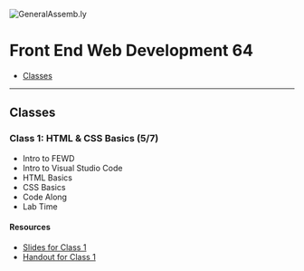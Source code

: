 ![GeneralAssemb.ly](https://github.com/generalassembly/ga-ruby-on-rails-for-devs/raw/master/images/ga.png "GeneralAssemb.ly")

# Front End Web Development 64

<!-- - [Final Project Milestones](#final-project-milestones)
- [Homework](#homework-assignments) -->
- [Classes](#classes)

---

<!-- ## Final Project Milestones

##### Milestone 1
**Thursday, March 29th**
- Project Proposal / Wireframes

##### Milestone 2
**Tuesday, April 10th**
- First Draft of HTML / CSS (no JS)

##### Milestone 3
**Tuesday, April 24th**
- Second Draft of with Responsive CSS (no JS)

##### Milestone 4
**Thursday, May 3rd**
- First Draft of JavaScript

##### Milestone 5
**Tuesday, May 15th**
- Second Draft of JavaScript

##### Presentations
**Tuesday, May 22nd**
- Final Project Presentations

--- -->
<!-- 
## Homework Assignments

### Homework Assignment 1
##### Due Date March 19th, 2018 at Midnight
* [Assignment](https://github.com/ericmasiello/FEWD31-Assignment1)

##### Submission

1. Download the zip file for this repository
2. Complete the assignment
3. Zip up all the files into one zip file and rename the zip to include your name (e.g. EricMasiello_Assignment1.zip, ErikaLewis_Assignment1.zip)
4. Submit it to [Dropbox](https://www.dropbox.com/request/kTxVGPsYctU4gjHbtkjO)

### Homework Assignment 2
##### Due Date April 1st, 2018 at Midnight
* [Assignment](https://github.com/ericmasiello/FEWD-Assignment2)

##### Submission

Submit a pull request as detailed in [Class 4](https://git.generalassemb.ly/pages/emasiello/fewd-dc-37/04_github/#/14).

### Homework Assignment 3
##### Due Date April 8th, 2018 at Midnight

* Fork the [assignment](https://github.com/ericmasiello/FEWD-Assignment3) to your personal repo
* Clone the _your_ forked version via GitHub Desktop to your computer
* Do the work, commit + push (publish)
* Submit a pull request

### Homework Assignment 4
##### Due Date April 15th, 2018 at Midnight

* Fork the [assignment](https://github.com/ericmasiello/FEWD-Assignment4) to your personal repo
* Clone the _your_ forked version via GitHub Desktop to your computer
* Do the work, commit + push (publish)
* Submit a pull request

### Homework Assignment 5
##### Due Date April 22nd, 2018 at Midnight

* Fork the [assignment](https://github.com/ericmasiello/FEWD-Assignment5) to your personal repo
* Clone the _your_ forked version via GitHub Desktop to your computer
* Do the work, commit + push (publish)
* Submit a pull request
* **ONLY GITHUB PULL REQUESTS WILL BE ACCEPTED**


### Homework Assignment 6
##### Due Date April 29th, 2018 at Midnight

* Fork the [assignment](https://github.com/ericmasiello/FEWD-Assignment6) to your personal repo
* Clone the _your_ forked version via GitHub Desktop to your computer
* Do the work, commit + push (publish)
* Submit a pull request
* **ONLY GITHUB PULL REQUESTS WILL BE ACCEPTED** 

---
-->
## Classes

### <strong>Class 1</strong>: HTML & CSS Basics (5/7)

* Intro to FEWD
* Intro to Visual Studio Code
* HTML Basics
* CSS Basics
* Code Along
* Lab Time

#### Resources

* [Slides for Class 1](./slides/FEWD-01-html-intro-slides.pdf)
* [Handout for Class 1](./handouts/FEWD-01-html-intro-handout.pdf)
<!-- 
#### Class 2, CSS Basics Continued
March 15th

* HTML & CSS Overview
* Homework Review
* Class vs IDs
* Combo Selectors
* Importance, Specificity and Inheritance in CSS
* Lab

[Slides for Class 2, Week 1](https://git.generalassemb.ly/pages/emasiello/fewd-dc-37/02_css_basics/#/)


#### Class 3, Box Model
March 22nd

* Homework Review
* Box Model
* Display vs Visibility vs Opacity
* Lab Time
* CSS Reset & Normalize
* Google Fonts

[Slides for Class 3, Week 2](https://git.generalassemb.ly/pages/emasiello/fewd-dc-37/03_box_model/#/)

#### Class 4, GitHub and CSS Review
March 27th

* Best Practices
* Box Model Review 
* CSS Selector Review
* Specificity, inheritance, and importance Review
* Centering things in CSS
* Git, GitHub, & GitHub Desktop

[Slides for Class 4](https://git.generalassemb.ly/pages/emasiello/fewd-dc-37/04_github/#/)


#### Class 5, Layout with Flexbox
March 29th

* Review
* CSS Rapid Fire
* Final Project Schedule
* Flexbox
* Layout Challenge

[Slides for Class 5](https://git.generalassemb.ly/pages/emasiello/fewd-dc-37/05_layout/#/)


### Class 6, Review & Layout Lab
April 3rd

* Review (30 mins)
* CSS Organization (15 mins)
* Break (5 mins)
* Homework Review (45 mins)
* Break (5 mins)
* Layout Challenge Review (45 mins)

[Slides for Class 6](https://git.generalassemb.ly/pages/emasiello/fewd-dc-37/06_layout_lab/#/)


### Class 7, Intro to Responsive Layouts

* HTML/CSS Basic Review (30 mins)
* Viewports (20 mins)
* BREAK
* Media Queries & Breakpoints (30 mins)
* Fixed vs Fluid Layouts (20 mins)
* BREAK
* Mobile First (20 mins)
* BONUS: In Class Exercise (30 mins)

[Slides for Class 7](https://git.generalassemb.ly/pages/emasiello/fewd-dc-37/07_intro_responsive/)

### Class 8, Responsive Review

* Responsive Review (30 mins)
* Responsive Images (15 mins)
* BREAK (5 mins)
* Homework Review (30 mins)
* BREAK (5 mins)
* Responsive Layouts Exercise (45 mins)

[Slides for Class 8](https://git.generalassemb.ly/pages/emasiello/fewd-dc-37/08_responsive_review/)

### Class 9, Intro to Programming

* Introduction To Programming (20 min)
* Pseudocode (45 min)
* Break (5 min)
* Intro to JavaScript & the DOM (50 min)
* Break (5 min)
* JavaScript Exercise (50 min)

[Slides for Class 9](https://git.generalassemb.ly/pages/emasiello/fewd-dc-37/09_intro_programming/)

### Class 10, jQuery

* Review (20min)
* Configure VS Code for better JavaScript error checking (15min)
* How does JavaScript run? (10min)
* Why jQuery (20min)
* Break (5min)
* jQuery Basics (45min)
* Color Switcher Code Along (20min)
* Break (5min)
* FAQ Exercise (40min)

[Slides for Class 10](https://git.generalassemb.ly/pages/emasiello/fewd-dc-37/10_intro_jquery/)

### Class 11, Variables and Conditionals

*	Review (20min)
*	More jQuery (20min)
*	Variables and Data Types (30min)
* Break (5min)
*	Score Keeper Code Along (25min)
*	More JavaScript & Conditionals (30min)
* Break (5min)
*	Conditional Exercises and Lab (45min)

[Slides for Class 11](https://git.generalassemb.ly/pages/emasiello/fewd-dc-37/11_variables_conditionals/)

### Class 12: Functions

* HW 5 Solution (15 mins)
* Review (30 mins)
* Functions (30 mins)
* Break (5 mins)
* Timing & Logic (10 mins)
* Cash Register Exercise (25 mins)
* Temp Converter (65 mins)

[Slides for Class 12](https://git.generalassemb.ly/pages/emasiello/fewd-dc-37/12_functions/)

### Class 13: Forms and jQuery Plugins

* Review (15 mins)
* Form Elements and jQuery (30 mins)
* Better ways of comparing strings (10 mins)
* Break (5 mins)
* jQuery Plugins (45 mins)

[Slides for Class 13](https://git.generalassemb.ly/pages/emasiello/fewd-dc-37/13_forms_jquery_plugins/)


### Class 14: `this` and the Mega-Recap
* HW7 Demo (5 min)
* Using `this` in jQuery (20 mins)
* JavaScript & jQuery Mega-Recap (90 mins)
* Break (5 mins)
* HW6 Solution (15 min)
* Work time (45 mins)

[Slides for Class 14](https://git.generalassemb.ly/pages/emasiello/fewd-dc-37/14_javascript_recap/)

### Class 15: Form Basics
* Form elements (60 mins)
* Break (5 mins)
* Review simple form validation (15 mins)
* In class form assignment (100 mins)

[Slides for Class 15](https://git.generalassemb.ly/pages/emasiello/fewd-dc-37/15_form_basics/) -->
